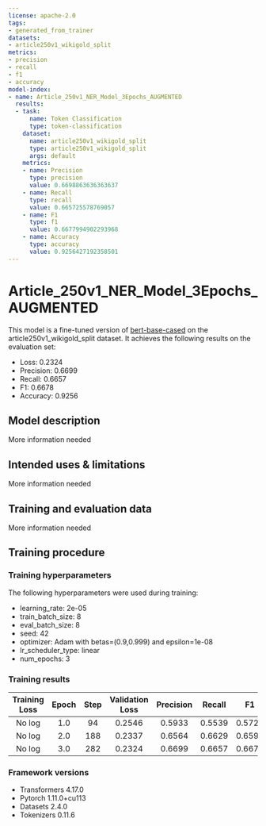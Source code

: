 ```yaml
---
license: apache-2.0
tags:
- generated_from_trainer
datasets:
- article250v1_wikigold_split
metrics:
- precision
- recall
- f1
- accuracy
model-index:
- name: Article_250v1_NER_Model_3Epochs_AUGMENTED
  results:
  - task:
      name: Token Classification
      type: token-classification
    dataset:
      name: article250v1_wikigold_split
      type: article250v1_wikigold_split
      args: default
    metrics:
    - name: Precision
      type: precision
      value: 0.6698863636363637
    - name: Recall
      type: recall
      value: 0.665725578769057
    - name: F1
      type: f1
      value: 0.6677994902293968
    - name: Accuracy
      type: accuracy
      value: 0.9256427192358501
---
```


<!-- This model card has been generated automatically according to the information the Trainer had access to. You
should probably proofread and complete it, then remove this comment. -->

# Article_250v1_NER_Model_3Epochs_AUGMENTED

This model is a fine-tuned version of [bert-base-cased](https://huggingface.co/bert-base-cased) on the article250v1_wikigold_split dataset.
It achieves the following results on the evaluation set:
- Loss: 0.2324
- Precision: 0.6699
- Recall: 0.6657
- F1: 0.6678
- Accuracy: 0.9256

## Model description

More information needed

## Intended uses & limitations

More information needed

## Training and evaluation data

More information needed

## Training procedure

### Training hyperparameters

The following hyperparameters were used during training:
- learning_rate: 2e-05
- train_batch_size: 8
- eval_batch_size: 8
- seed: 42
- optimizer: Adam with betas=(0.9,0.999) and epsilon=1e-08
- lr_scheduler_type: linear
- num_epochs: 3

### Training results

| Training Loss | Epoch | Step | Validation Loss | Precision | Recall | F1     | Accuracy |
|:-------------:|:-----:|:----:|:---------------:|:---------:|:------:|:------:|:--------:|
| No log        | 1.0   | 94   | 0.2546          | 0.5933    | 0.5539 | 0.5729 | 0.9127   |
| No log        | 2.0   | 188  | 0.2337          | 0.6564    | 0.6629 | 0.6596 | 0.9242   |
| No log        | 3.0   | 282  | 0.2324          | 0.6699    | 0.6657 | 0.6678 | 0.9256   |


### Framework versions

- Transformers 4.17.0
- Pytorch 1.11.0+cu113
- Datasets 2.4.0
- Tokenizers 0.11.6
